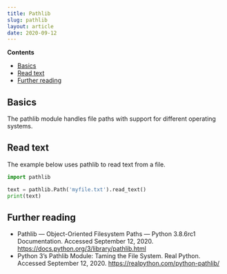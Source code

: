 ```yaml
---
title: Pathlib
slug: pathlib
layout: article
date: 2020-09-12
---
```


**Contents**

- [Basics](#basics)
- [Read text](#read-text)
- [Further reading](#further-reading)

## Basics

The pathlib module handles file paths with support for different operating systems.

## Read text

The example below uses pathlib to read text from a file.

```python
import pathlib

text = pathlib.Path('myfile.txt').read_text()
print(text)
```

## Further reading

- Pathlib — Object-Oriented Filesystem Paths — Python 3.8.6rc1 Documentation. Accessed September 12, 2020. <https://docs.python.org/3/library/pathlib.html>
- Python 3’s Pathlib Module: Taming the File System. Real Python. Accessed September 12, 2020. <https://realpython.com/python-pathlib/>
